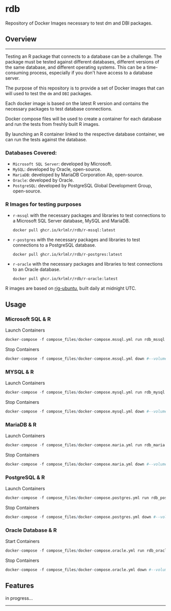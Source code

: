 # rdb

Repository of Docker Images necessary to test dm and DBI packages.

## Overview

------------------------------------------------------------------------

Testing an R package that connects to a database can be a challenge. The
package must be tested against different databases, different versions
of the same database, and different operating systems. This can be a
time-consuming process, especially if you don't have access to a
database server.

The purpose of this repository is to provide a set of Docker images that
can will used to test the `dm` and `DBI` packages.

Each docker image is based on the latest R version and contains the
necessary packages to test database connections.

Docker compose files will be used to create a container for each
database and run the tests from freshly built R images.

By launching an R container linked to the respective database container,
we can run the tests against the database.

### Databases Covered:

-   `Microsoft SQL Server`: developed by Microsoft.
-   `MySQL`: developed by Oracle, open-source.
-   `MariaDB`: developed by MariaDB Corporation Ab, open-source.
-   `Oracle`: developed by Oracle.
-   `PostgreSQL`: developed by PostgreSQL Global Development Group,
    open-source.

### R Images for testing purposes

-   `r-mssql` with the necessary packages and libraries to test
    connections to a Microsoft SQL Server database, MySQL and MariaDB.

    ```         
    docker pull ghcr.io/krlmlr/rdb/r-mssql:latest
    ```

-   `r-postgres` with the necessary packages and libraries to test
    connections to a PostgreSQL database.

    ```         
    docker pull ghcr.io/krlmlr/rdb/r-postgres:latest
    ```

<!-- -->

-   `r-oracle` with the necessary packages and libraries to test
    connections to an Oracle database.

    ```         
    docker pull ghcr.io/krlmlr/rdb/r-oracle:latest
    ```

R images are based on
[rig-ubuntu](https://github.com/cynkra/rig-ubuntu/pkgs/container/rig-ubuntu),
built daily at midnight UTC.

## Usage

### Microsoft SQL & R

Launch Containers

``` r
docker-compose -f compose_files/docker-compose.mssql.yml run rdb_mssql 
```

Stop Containers

``` r
docker-compose -f compose_files/docker-compose.mssql.yml down #--volumes
```

### MYSQL & R

Launch Containers

``` r
docker-compose -f compose_files/docker-compose.mysql.yml run rdb_mysql 
```

Stop Containers

``` r
docker-compose -f compose_files/docker-compose.mysql.yml down #--volumes
```

### MariaDB & R

Launch Containers

``` r
docker-compose -f compose_files/docker-compose.maria.yml run rdb_maria 
```

Stop Containers

``` r
docker-compose -f compose_files/docker-compose.maria.yml down #--volumes
```

### PostgreSQL & R

Launch Containers

``` r
docker-compose -f compose_files/docker-compose.postgres.yml run rdb_postgres 
```

Stop Containers

``` r
docker-compose -f compose_files/docker-compose.postgres.yml down #--volumes
```

### Oracle Database & R

Start Containers

``` r
docker-compose -f compose_files/docker-compose.oracle.yml run rdb_oracle 
```

Stop Containers

``` r
docker-compose -f compose_files/docker-compose.oracle.yml down #--volumes
```

## Features

in progress...

------------------------------------------------------------------------
